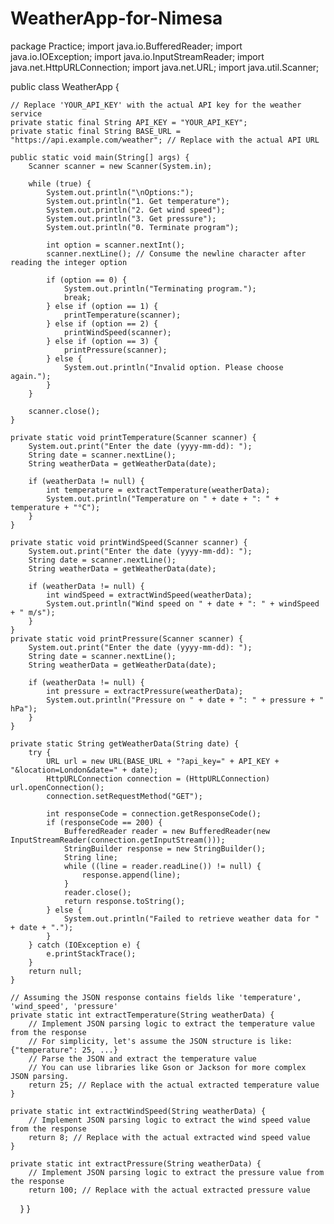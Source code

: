 # WeatherApp-for-Nimesa
package Practice;
import java.io.BufferedReader;
import java.io.IOException;
import java.io.InputStreamReader;
import java.net.HttpURLConnection;
import java.net.URL;
import java.util.Scanner;

public class WeatherApp {

    // Replace 'YOUR_API_KEY' with the actual API key for the weather service
    private static final String API_KEY = "YOUR_API_KEY";
    private static final String BASE_URL = "https://api.example.com/weather"; // Replace with the actual API URL

    public static void main(String[] args) {
        Scanner scanner = new Scanner(System.in);

        while (true) {
            System.out.println("\nOptions:");
            System.out.println("1. Get temperature");
            System.out.println("2. Get wind speed");
            System.out.println("3. Get pressure");
            System.out.println("0. Terminate program");

            int option = scanner.nextInt();
            scanner.nextLine(); // Consume the newline character after reading the integer option

            if (option == 0) {
                System.out.println("Terminating program.");
                break;
            } else if (option == 1) {
                printTemperature(scanner);
            } else if (option == 2) {
                printWindSpeed(scanner);
            } else if (option == 3) {
                printPressure(scanner);
            } else {
                System.out.println("Invalid option. Please choose again.");
            }
        }

        scanner.close();
    }

    private static void printTemperature(Scanner scanner) {
        System.out.print("Enter the date (yyyy-mm-dd): ");
        String date = scanner.nextLine();
        String weatherData = getWeatherData(date);

        if (weatherData != null) {
            int temperature = extractTemperature(weatherData);
            System.out.println("Temperature on " + date + ": " + temperature + "°C");
        }
    }

    private static void printWindSpeed(Scanner scanner) {
        System.out.print("Enter the date (yyyy-mm-dd): ");
        String date = scanner.nextLine();
        String weatherData = getWeatherData(date);

        if (weatherData != null) {
            int windSpeed = extractWindSpeed(weatherData);
            System.out.println("Wind speed on " + date + ": " + windSpeed + " m/s");
        }
    }
    private static void printPressure(Scanner scanner) {
        System.out.print("Enter the date (yyyy-mm-dd): ");
        String date = scanner.nextLine();
        String weatherData = getWeatherData(date);

        if (weatherData != null) {
            int pressure = extractPressure(weatherData);
            System.out.println("Pressure on " + date + ": " + pressure + " hPa");
        }
    }

    private static String getWeatherData(String date) {
        try {
            URL url = new URL(BASE_URL + "?api_key=" + API_KEY + "&location=London&date=" + date);
            HttpURLConnection connection = (HttpURLConnection) url.openConnection();
            connection.setRequestMethod("GET");

            int responseCode = connection.getResponseCode();
            if (responseCode == 200) {
                BufferedReader reader = new BufferedReader(new InputStreamReader(connection.getInputStream()));
                StringBuilder response = new StringBuilder();
                String line;
                while ((line = reader.readLine()) != null) {
                    response.append(line);
                }
                reader.close();
                return response.toString();
            } else {
                System.out.println("Failed to retrieve weather data for " + date + ".");
            }
        } catch (IOException e) {
            e.printStackTrace();
        }
        return null;
    }

    // Assuming the JSON response contains fields like 'temperature', 'wind_speed', 'pressure'
    private static int extractTemperature(String weatherData) {
        // Implement JSON parsing logic to extract the temperature value from the response
        // For simplicity, let's assume the JSON structure is like: {"temperature": 25, ...}
        // Parse the JSON and extract the temperature value
        // You can use libraries like Gson or Jackson for more complex JSON parsing.
        return 25; // Replace with the actual extracted temperature value
    }

    private static int extractWindSpeed(String weatherData) {
        // Implement JSON parsing logic to extract the wind speed value from the response
        return 8; // Replace with the actual extracted wind speed value
    }

    private static int extractPressure(String weatherData) {
        // Implement JSON parsing logic to extract the pressure value from the response
        return 100; // Replace with the actual extracted pressure value
    }
}
